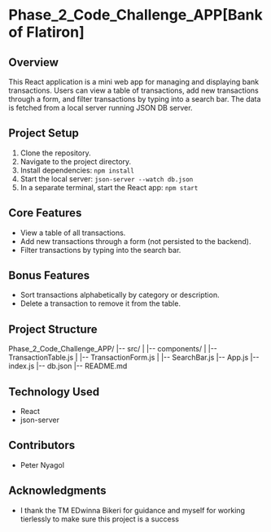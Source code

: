 # Phase_2_Code_Challenge_APP[Bank of Flatiron]

## Overview

This React application is a mini web app for managing and displaying bank transactions. Users can view a table of transactions, add new transactions through a form, and filter transactions by typing into a search bar. The data is fetched from a local server running JSON DB server.

## Project Setup

1. Clone the repository.
2. Navigate to the project directory.
3. Install dependencies: `npm install`
4. Start the local server: `json-server --watch db.json`
5. In a separate terminal, start the React app: `npm start`

## Core Features

- View a table of all transactions.
- Add new transactions through a form (not persisted to the backend).
- Filter transactions by typing into the search bar.

## Bonus Features

- Sort transactions alphabetically by category or description.
- Delete a transaction to remove it from the table.

## Project Structure

Phase_2_Code_Challenge_APP/
|-- src/
| |-- components/
| |-- TransactionTable.js
| |-- TransactionForm.js
| |-- SearchBar.js
|-- App.js
|-- index.js
|-- db.json
|-- README.md


## Technology Used

- React
- json-server

## Contributors

- Peter Nyagol

## Acknowledgments

- I thank the TM EDwinna Bikeri for guidance and myself for working tierlessly to make sure this project is a success
